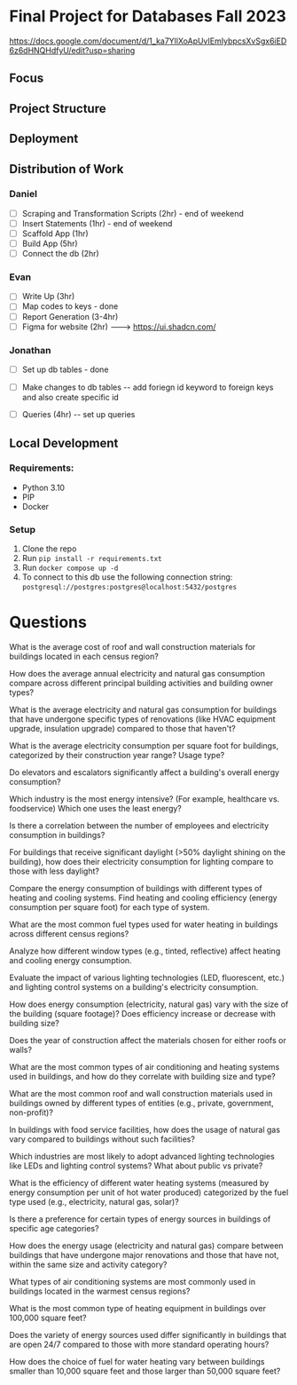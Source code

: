 # Final Project for Databases Fall 2023
https://docs.google.com/document/d/1_ka7YllXoApUvIEmIybpcsXvSgx6iED6z6dHNQHdfyU/edit?usp=sharing

## Focus


## Project Structure



## Deployment

## Distribution of Work
### Daniel
- [ ] Scraping and Transformation Scripts (2hr) - end of weekend
- [ ] Insert Statements (1hr) - end of weekend
- [ ] Scaffold App (1hr)
- [ ] Build App (5hr)
- [ ] Connect the db (2hr)
### Evan
- [ ] Write Up (3hr) 
- [ ] Map codes to keys - done
- [ ] Report Generation (3-4hr)
- [ ] Figma for website (2hr) --->  https://ui.shadcn.com/
### Jonathan
- [ ] Set up db tables - done
- [ ] Make changes to db tables -- add foriegn id keyword to foreign keys and also create specific id
- [ ] Queries (4hr)  -- set up queries 


## Local Development
### Requirements:
- Python 3.10
- PIP
- Docker

### Setup
1. Clone the repo
2. Run `pip install -r requirements.txt`
3. Run `docker compose up -d`
4. To connect to this db use the following connection string: `postgresql://postgres:postgres@localhost:5432/postgres`





# Questions
What is the average cost of roof and wall construction materials for buildings located in each census region?

How does the average annual electricity and natural gas consumption compare across different principal building activities and building owner types?

What is the average electricity and natural gas consumption for buildings that have undergone specific types of renovations (like HVAC equipment upgrade, insulation upgrade) compared to those that haven't?

What is the average electricity consumption per square foot for buildings, categorized by their construction year range? Usage type?

Do elevators and escalators significantly affect a  building's overall energy consumption?

Which industry is the most energy intensive? (For example, healthcare vs. foodservice) Which one uses the least energy?

Is there a correlation between the number of employees and electricity consumption in buildings?

For buildings that receive significant daylight (>50% daylight shining on the building), how does their electricity consumption for lighting compare to those with less daylight?

Compare the energy consumption of buildings with different types of heating and cooling systems. Find heating and cooling efficiency (energy consumption per square foot) for each type of system.

What are the most common fuel types used for water heating in buildings across different census regions?

Analyze how different window types (e.g., tinted, reflective) affect heating and cooling energy consumption.

Evaluate the impact of various lighting technologies (LED, fluorescent, etc.) and lighting control systems on a building's electricity consumption.

How does energy consumption (electricity, natural gas) vary with the size of the building (square footage)? Does efficiency increase or decrease with building size?

Does the year of construction affect the materials chosen for either roofs or walls?

What are the most common types of air conditioning and heating systems used in buildings, and how do they correlate with building size and type?

What are the most common roof and wall construction materials used in buildings owned by different types of entities (e.g., private, government, non-profit)?

In buildings with food service facilities, how does the usage of natural gas vary compared to buildings without such facilities?

Which industries are most likely to adopt advanced lighting technologies like LEDs and lighting control systems? What about public vs private?

What is the efficiency of different water heating systems (measured by energy consumption per unit of hot water produced) categorized by the fuel type used (e.g., electricity, natural gas, solar)?

Is there a preference for certain types of energy sources in buildings of specific age categories?

How does the energy usage (electricity and natural gas) compare between buildings that have undergone major renovations and those that have not, within the same size and activity category?

What types of air conditioning systems are most commonly used in buildings located in the warmest census regions?

What is the most common type of heating equipment in buildings over 100,000 square feet?

Does the variety of energy sources used differ significantly in buildings that are open 24/7 compared to those with more standard operating hours?

How does the choice of fuel for water heating vary between buildings smaller than 10,000 square feet and those larger than 50,000 square feet?